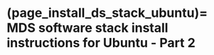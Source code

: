 (page_install_ds_stack_ubuntu)=
MDS software stack install instructions for Ubuntu - Part 2
=======================

